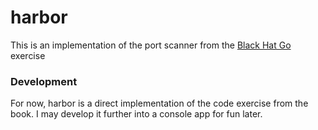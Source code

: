# harbor

This is an implementation of the port scanner from the [Black Hat Go](https://nostarch.com/blackhatgo) exercise 

### Development

For now, harbor is a direct implementation of the code exercise from the book. I may develop it further into a console app for fun later.